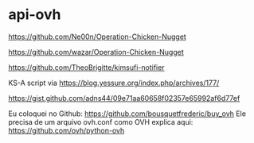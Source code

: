 # api-ovh


https://github.com/Ne00n/Operation-Chicken-Nugget

https://github.com/wazar/Operation-Chicken-Nugget


https://github.com/TheoBrigitte/kimsufi-notifier

KS-A script via https://blog.yessure.org/index.php/archives/177/


https://gist.github.com/adns44/09e71aa60658f02357e65992af6d77ef

Eu coloquei no Github: https://github.com/bousquetfrederic/buy_ovh
Ele precisa de um arquivo ovh.conf como OVH explica aqui: https://github.com/ovh/python-ovh
